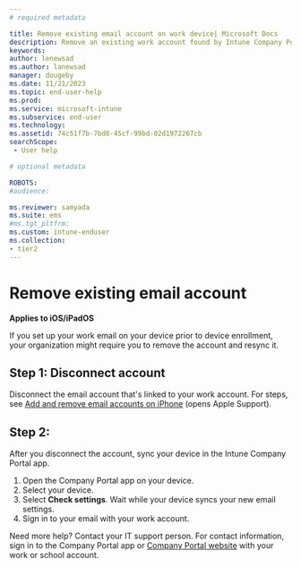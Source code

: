 ```yaml
---
# required metadata

title: Remove existing email account on work device| Microsoft Docs
description: Remove an existing work account found by Intune Company Portal. 
keywords:
author: lenewsad
ms.author: lanewsad
manager: dougeby
ms.date: 11/21/2023
ms.topic: end-user-help
ms.prod:
ms.service: microsoft-intune
ms.subservice: end-user
ms.technology:
ms.assetid: 74c51f7b-7bd8-45cf-99bd-02d1972267cb
searchScope:
 - User help

# optional metadata

ROBOTS:   
#audience:

ms.reviewer: samyada
ms.suite: ems
#ms.tgt_pltfrm:
ms.custom: intune-enduser
ms.collection:
- tier2
---
```


# Remove existing email account 

**Applies to iOS/iPadOS**  

If you set up your work email on your device prior to device enrollment, your organization might require you to remove the account and resync it. 

## Step 1: Disconnect account  

Disconnect the email account that's linked to your work account. For steps, see [Add and remove email accounts on iPhone](https://support.apple.com/guide/iphone/add-and-remove-email-accounts-iph44d1ae58a/ios) (opens Apple Support).  

## Step 2: 
After you disconnect the account, sync your device in the Intune Company Portal app.  

1. Open the Company Portal app on your device.  
2. Select your device.  
3. Select **Check settings**. Wait while your device syncs your new email settings.
4. Sign in to your email with your work account.   

Need more help? Contact your IT support person. For contact information, sign in to the Company Portal app or [Company Portal website](https://go.microsoft.com/fwlink/?linkid=2010980) with your work or school account.  
